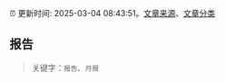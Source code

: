 :alarm_clock: 更新时间: 2025-03-04 08:43:51。[文章来源](/README.md)、[文章分类](/TAGS.md)

## 报告


> 关键字：`报告`、`月报`



